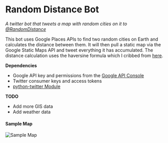 # Random Distance Bot

*A twitter bot that tweets a map with random cities on it to [@RandomDistance](https://twitter.com/RandomDistance)*

This bot uses Google Places APIs to find two random cities on Earth and calculates the distance between them. It will then pull 
a static map via the Google Static Maps API and tweet everything it has accumulated. The distance calculation uses the haversine 
formula which I cribbed from [here](http://www.movable-type.co.uk/scripts/latlong.html).

**Dependencies**
 * Google API key and permissions from the [Google API Console](https://code.google.com/apis/console/)
 * Twitter consumer keys and access tokens
 * [python-twitter Module](https://github.com/bear/python-twitter)

**TODO**
 * Add more GIS data
 * Add weather data

#### Sample Map
 
![Sample Map](https://pbs.twimg.com/media/BfWn58NIQAAcB81.png "Sample Map")

